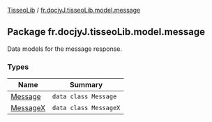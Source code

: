 [TisseoLib](../index.md) / [fr.docjyJ.tisseoLib.model.message](./index.md)

## Package fr.docjyJ.tisseoLib.model.message

Data models for the message response.

### Types

| Name | Summary |
|---|---|
| [Message](-message/index.md) | `data class Message` |
| [MessageX](-message-x/index.md) | `data class MessageX` |
